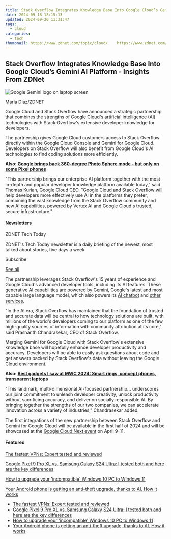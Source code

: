 ```yaml
---
title: Stack Overflow Integrates Knowledge Base Into Google Cloud’s Gemini AI Platform - Insights From ZDNet
date: 2024-09-18 18:15:13
updated: 2024-09-20 11:31:47
tags:
  - cloud
categories:
  - tech
thumbnail: https://www.zdnet.com/topic/cloud/    https://www.zdnet.com/a/img/resize/549aaea12c96206a723599e3233d447795e49b58/2023/12/06/8e15fdd4-3973-4558-9ba3-851aefb67c9a/gemini3.jpg?width=170&height=96&fit=crop&auto=webp
---
```


## Stack Overflow Integrates Knowledge Base Into Google Cloud’s Gemini AI Platform - Insights From ZDNet

![Google Gemini logo on laptop screen](https://www.zdnet.com/a/img/resize/cdbb6900f75d15a6d19f1ae34ebb43971e8a07d5/2023/12/06/8e15fdd4-3973-4558-9ba3-851aefb67c9a/gemini3.jpg?auto=webp&width=1280)

Maria Diaz/ZDNET

Google Cloud and Stack Overflow have announced a strategic partnership that combines the strengths of Google Cloud's artificial intelligence (AI) technologies with Stack Overflow's extensive developer knowledge for developers. 

The partnership gives Google Cloud customers access to Stack Overflow directly within the Google Cloud Console and Gemini for Google Cloud. Developers on Stack Overflow will also benefit from Google Cloud's AI technologies to find coding solutions more efficiently. 

**Also: [Google brings back 360-degree Photo Sphere mode - but only on some Pixel phones](https://www.zdnet.com/article/google-brings-back-360-degree-photo-sphere-mode-but-only-on-some-pixel-phones/)**

"This partnership brings our enterprise AI platform together with the most in-depth and popular developer knowledge platform available today," said Thomas Kurian, Google Cloud CEO. "Google Cloud and Stack Overflow will help developers more effectively use AI in the platforms they prefer, combining the vast knowledge from the Stack Overflow community and new AI capabilities, powered by Vertex AI and Google Cloud's trusted, secure infrastructure."

#### Newsletters

ZDNET Tech Today

ZDNET's Tech Today newsletter is a daily briefing of the newest, most talked about stories, five days a week.

 Subscribe

[See all](https://www.zdnet.com/newsletters/)

The partnership leverages Stack Overflow's 15 years of experience and Google Cloud's advanced developer tools, including its AI features. These generative AI capabilities are powered by [Gemini](https://www.zdnet.com/article/what-is-google-gemini/), Google's latest and most capable large language model, which also powers its [AI chatbot](https://www.zdnet.com/article/what-is-googles-gemini-ai-tool-formerly-bard-everything-you-need-to-know/) and [other services](https://www.zdnet.com/article/gemini-ai-is-coming-to-google-messages-heres-how-to-use-it/).

"In the AI era, Stack Overflow has maintained that the foundation of trusted and accurate data will be central to how technology solutions are built, with millions of the world's developers coming to our platform as one of the few high-quality sources of information with community attribution at its core," said Prashanth Chandrasekar, CEO of Stack Overflow.

Merging Gemini for Google Cloud with Stack Overflow's extensive knowledge base will hopefully enhance developer productivity and accuracy. Developers will be able to easily ask questions about code and get answers backed by Stack Overflow's data without leaving the Google Cloud environment. 

**Also: [Best gadgets I saw at MWC 2024: Smart rings, concept phones, transparent laptops](https://www.zdnet.com/article/best-gadgets-i-saw-at-mwc-2024-smart-rings-concept-phones-transparent-laptops/)**

"This landmark, multi-dimensional AI-focused partnership... underscores our joint commitment to unleash developer creativity, unlock productivity without sacrificing accuracy, and deliver on socially responsible AI. By bringing together the strengths of our two companies, we can accelerate innovation across a variety of industries," Chandrasekar added. 

The first integrations of the new partnership between Stack Overflow and Gemini for Google Cloud will be available in the first half of 2024 and will be showcased at the [Google Cloud Next event](https://cloud.withgoogle.com/next) on April 9-11\. 

#### Featured

[The fastest VPNs: Expert tested and reviewed](https://www.zdnet.com/article/fastest-vpn/ "The fastest VPNs: Expert tested and reviewed")

[Google Pixel 9 Pro XL vs. Samsung Galaxy S24 Ultra: I tested both and here are the key differences](https://www.zdnet.com/article/google-pixel-9-pro-xl-vs-samsung-galaxy-s24-ultra/ "Google Pixel 9 Pro XL vs. Samsung Galaxy S24 Ultra: I tested both and here are the key differences")

[How to upgrade your 'incompatible' Windows 10 PC to Windows 11](https://www.zdnet.com/article/how-to-upgrade-your-incompatible-windows-10-pc-to-windows-11/ "How to upgrade your 'incompatible' Windows 10 PC to Windows 11")

[Your Android phone is getting an anti-theft upgrade, thanks to AI. How it works](https://www.zdnet.com/article/your-android-phone-is-getting-an-anti-theft-upgrade-thanks-to-ai-how-it-works/ "Your Android phone is getting an anti-theft upgrade, thanks to AI. How it works")

* [The fastest VPNs: Expert tested and reviewed](https://www.zdnet.com/article/fastest-vpn/ "The fastest VPNs: Expert tested and reviewed")
* [Google Pixel 9 Pro XL vs. Samsung Galaxy S24 Ultra: I tested both and here are the key differences](https://www.zdnet.com/article/google-pixel-9-pro-xl-vs-samsung-galaxy-s24-ultra/ "Google Pixel 9 Pro XL vs. Samsung Galaxy S24 Ultra: I tested both and here are the key differences")
* [How to upgrade your 'incompatible' Windows 10 PC to Windows 11](https://www.zdnet.com/article/how-to-upgrade-your-incompatible-windows-10-pc-to-windows-11/ "How to upgrade your 'incompatible' Windows 10 PC to Windows 11")
* [Your Android phone is getting an anti-theft upgrade, thanks to AI. How it works](https://www.zdnet.com/article/your-android-phone-is-getting-an-anti-theft-upgrade-thanks-to-ai-how-it-works/ "Your Android phone is getting an anti-theft upgrade, thanks to AI. How it works")

<ins class="adsbygoogle"
     style="display:block"
     data-ad-format="autorelaxed"
     data-ad-client="ca-pub-7571918770474297"
     data-ad-slot="1223367746"></ins>



<ins class="adsbygoogle"
     style="display:block"
     data-ad-client="ca-pub-7571918770474297"
     data-ad-slot="8358498916"
     data-ad-format="auto"
     data-full-width-responsive="true"></ins>
